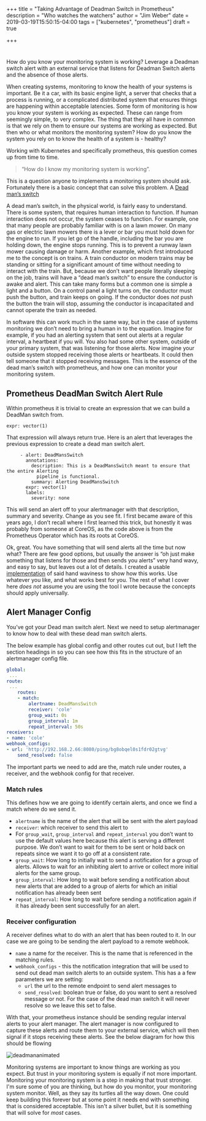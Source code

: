 +++
title = "Taking Advantage of Deadman Switch in Prometheus"
description = "Who watches the watchers"
author = "Jim Weber"
date = 2019-03-19T15:50:15-04:00
tags = ["kubernetes", "prometheus"]
draft = true

+++

# 

How do you know your monitoring system is working? Leverage a Deadman switch alert with an external service that listens for Deadman Switch alerts and the absence of those alerts.

When creating systems, monitoring to know the health of your systems is important. Be it a car, with its basic engine light, a server that checks that a process is running, or a complicated distributed system that ensures things are happening within acceptable latencies. Some form of monitoring is how you know your system is working as expected. These can range from seemingly simple, to very complex. The thing that they all have in common is that we rely on them to ensure our systems are working as expected. But then who or what monitors the monitoring system? How do you know the system you rely on to know the health of a system is - healthy?

Working with Kubernetes and specifically prometheus, this question comes up from time to time. 

> “How do I know my monitoring system is working”. 

This is a question anyone to implements a monitoring system should ask. Fortunately there is a basic concept that can solve this problem. A [Dead man’s switch](https://en.wikipedia.org/wiki/Dead_man%27s_switch)

A dead man’s switch, in the physical world, is fairly easy to understand. There is some system, that requires human interaction to function. If human interaction does not occur, the system ceases to function. For example, one that many people are probably familiar with is on a lawn mower. On many gas or electric lawn mowers there is a lever or bar you must hold down for the engine to run. If you let go of the handle, including the bar you are holding down, the engine stops running. This is to prevent a runway lawn mower causing damage or harm. Another example, which first introduced me to the concept is on trains. A train conductor on modern trains may be standing or sitting for a significant amount of time without needing to interact with the train. But, because we don’t want people literally sleeping on the job, trains will have a “dead man’s switch” to ensure the conductor is awake and alert. This can take many forms but a common one is simple a light and a button.  On a control panel a light turns on, the conductor must push the button, and train keeps on going. If the conductor does _not_ push the button the train will stop, assuming the conductor is incapacitated and cannot operate the train as needed.

In software this can work much in the same way, but in the case of systems monitoring we don’t need to bring a human in to the equation. Imagine for example, if you had an alerting system that sent out alerts at a regular interval, a heartbeat if you will. You also had some other system, outside of your primary system, that was listening for those alerts. Now imagine your outside system stopped receiving those alerts or heartbeats. It could then tell someone that it stopped receiving messages. This is the essence of the dead man’s switch with prometheus, and how one can monitor your monitoring system.

## Prometheus DeadMan Switch Alert Rule
Within prometheus it is trivial to create an expression that we can build a DeadMan switch from. 
```
expr: vector(1)
```

That expression will always return true.  Here is an alert that leverages the previous expression to create a dead man switch alert.

```
     - alert: DeadMansSwitch
       annotations:
         description: This is a DeadMansSwitch meant to ensure that the entire Alerting
           pipeline is functional.
         summary: Alerting DeadMansSwitch
       expr: vector(1)
       labels:
         severity: none
```

This will send an alert off to your alertmanager with that description, summary and severity. Change as you see fit.
I first became aware of this years ago, I don’t recall where I first learned this trick, but honestly it was probably from someone at CoreOS, as the code above is from the Prometheus Operator which has its roots at CoreOS.

Ok, great. You have something that will send alerts all the time but now what?  There are few good options, but usually the answer is “oh just make something that listens for those and then sends you alerts” very hand wavy, and easy to say, but leaves out a lot of details. I created a usable [implementation](https://github.com/jpweber/cole) of said hand waviness to show how this works. Use whatever you like, and what works best for you. The rest of what I cover here _does not_ assume you are using the tool I wrote because the concepts should apply universally.

## Alert Manager Config
You’ve got your Dead man switch alert. Next we need to setup alertmanager to know how to deal with these dead man switch alerts.

The below example has global config and other routes cut out, but I left the section headings in so you can see how this fits in the structure of an alertmanager config file.

``` yaml
global:
 ...
route:
 ...
    routes:
    - match:
        alertname: DeadMansSwitch
        receiver: 'cole'
        group_wait: 0s
        group_interval: 1m
        repeat_interval: 50s
receivers:
- name: 'cole'
webhook_configs:
- url: 'http://192.168.2.66:8080/ping/bg8obqel0s1fdr02gtvg'
    send_resolved: false
```



The important parts we need to add are the, match rule under routes, a receiver, and the webhook config for that receiver.

### Match rules

This defines how we are going to identify certain alerts, and once we find a match where do we send it. 

* `alertname` is the name of the alert that will be sent with the alert payload
* `receiver`: which receiver to send this alert to
* For `group_wait`, `group_interval` and `repeat_interval` you don’t want to use the default values here because this alert is serving a different purpose. We don’t want to wait for them to be sent or hold back on repeats since we want it to go off at a consistent rate.
* `group_wait`: How long to initially wait to send a notification for a group
  of alerts. Allows to wait for an inhibiting alert to arrive or collect more initial alerts for the same group.
* `group_interval`: How long to wait before sending a notification about new alerts that are added to a group of alerts for which an initial notification has already been sent
* `repeat_interval`: How long to wait before sending a notification again if it has already been sent successfully for an alert.

### Receiver configuration

A receiver defines what to do with an alert that has been routed to it. In our case we are going to be sending the alert payload to a remote webhook. 

* `name` a name for the receiver. This is the name that is referenced in the matching rules.
* `webhook_configs` - this the notification integration that will be used to send out dead man switch alerts to an outside system. This has a a few parameters we are setting:
  * `url` the url to the remote endpoint to send alert messages to
  * `send_resolved`: boolean true or false, do you want to sent a resolved message or not. For the case of the dead man switch it will never resolve so we leave this set to false.



With that, your prometheus instance should be sending regular interval alerts to your alert manager. The alert manager is now configured to capture these alerts and route them to your external service, which will  then signal if it stops receiving these alerts. See the below diagram for how this should be flowing

![deadmananimated](/images/deadmananimated.gif)



Monitoring systems are important to know things are working as you expect. But trust in your monitoring system is equally if not more important. Monitoring your monitoring system is a step in making that trust stronger. I'm sure some of you are thinking, but how do you monitor, your monitoring system monitor. Well, as they say its turtles all the way down. One could keep building this forever but at some point it needs end with something that is considered acceptable. This isn't a silver bullet, but it is something that will solve for _most_ cases. 
